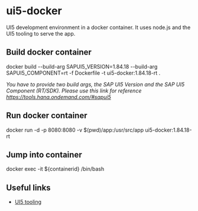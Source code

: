 # ui5-docker
UI5 development environment in a docker container.
It uses node.js and the UI5 tooling to serve the app.

## Build docker container
docker build --build-arg SAPUI5_VERSION=1.84.18 --build-arg SAPUI5_COMPONENT=rt -f Dockerfile -t ui5-docker:1.84.18-rt .

*You have to provide two build args, the SAP UI5 Version and the SAP UI5 Component (RT/SDK). Please use this link for reference https://tools.hana.ondemand.com/#sapui5*

## Run docker container
docker run -d -p 8080:8080 -v $(pwd)/app:/usr/src/app ui5-docker:1.84.18-rt

## Jump into container
docker exec -it ${containerid} /bin/bash

## Useful links
* [UI5 tooling](https://github.com/SAP/ui5-tooling)
